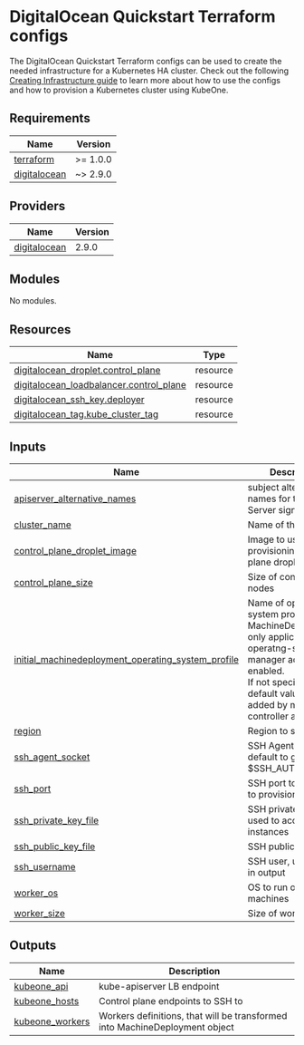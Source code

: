 # DigitalOcean Quickstart Terraform configs

The DigitalOcean Quickstart Terraform configs can be used to create the needed
infrastructure for a Kubernetes HA cluster. Check out the following
[Creating Infrastructure guide][docs-infrastructure] to learn more about how to
use the configs and how to provision a Kubernetes cluster using KubeOne.

[docs-infrastructure]: https://docs.kubermatic.com/kubeone/master/guides/using_terraform_configs/

## Requirements

| Name | Version |
|------|---------|
| <a name="requirement_terraform"></a> [terraform](#requirement\_terraform) | >= 1.0.0 |
| <a name="requirement_digitalocean"></a> [digitalocean](#requirement\_digitalocean) | ~> 2.9.0 |

## Providers

| Name | Version |
|------|---------|
| <a name="provider_digitalocean"></a> [digitalocean](#provider\_digitalocean) | 2.9.0 |

## Modules

No modules.

## Resources

| Name | Type |
|------|------|
| [digitalocean_droplet.control_plane](https://registry.terraform.io/providers/digitalocean/digitalocean/latest/docs/resources/droplet) | resource |
| [digitalocean_loadbalancer.control_plane](https://registry.terraform.io/providers/digitalocean/digitalocean/latest/docs/resources/loadbalancer) | resource |
| [digitalocean_ssh_key.deployer](https://registry.terraform.io/providers/digitalocean/digitalocean/latest/docs/resources/ssh_key) | resource |
| [digitalocean_tag.kube_cluster_tag](https://registry.terraform.io/providers/digitalocean/digitalocean/latest/docs/resources/tag) | resource |

## Inputs

| Name | Description | Type | Default | Required |
|------|-------------|------|---------|:--------:|
| <a name="input_apiserver_alternative_names"></a> [apiserver\_alternative\_names](#input\_apiserver\_alternative\_names) | subject alternative names for the API Server signing cert. | `list(string)` | `[]` | no |
| <a name="input_cluster_name"></a> [cluster\_name](#input\_cluster\_name) | Name of the cluster | `string` | n/a | yes |
| <a name="input_control_plane_droplet_image"></a> [control\_plane\_droplet\_image](#input\_control\_plane\_droplet\_image) | Image to use for provisioning control plane droplets | `string` | `"ubuntu-18-04-x64"` | no |
| <a name="input_control_plane_size"></a> [control\_plane\_size](#input\_control\_plane\_size) | Size of control plane nodes | `string` | `"s-2vcpu-4gb"` | no |
| <a name="input_initial_machinedeployment_operating_system_profile"></a> [initial\_machinedeployment\_operating\_system\_profile](#input\_initial\_machinedeployment\_operating\_system\_profile) | Name of operating system profile for MachineDeployments, only applicable if operatng-system-manager addon is enabled.<br>If not specified, the default value will be added by machine-controller addon. | `string` | `""` | no |
| <a name="input_region"></a> [region](#input\_region) | Region to speak to | `string` | `"fra1"` | no |
| <a name="input_ssh_agent_socket"></a> [ssh\_agent\_socket](#input\_ssh\_agent\_socket) | SSH Agent socket, default to grab from $SSH\_AUTH\_SOCK | `string` | `"env:SSH_AUTH_SOCK"` | no |
| <a name="input_ssh_port"></a> [ssh\_port](#input\_ssh\_port) | SSH port to be used to provision instances | `number` | `22` | no |
| <a name="input_ssh_private_key_file"></a> [ssh\_private\_key\_file](#input\_ssh\_private\_key\_file) | SSH private key file used to access instances | `string` | `""` | no |
| <a name="input_ssh_public_key_file"></a> [ssh\_public\_key\_file](#input\_ssh\_public\_key\_file) | SSH public key file | `string` | `"~/.ssh/id_rsa.pub"` | no |
| <a name="input_ssh_username"></a> [ssh\_username](#input\_ssh\_username) | SSH user, used only in output | `string` | `"root"` | no |
| <a name="input_worker_os"></a> [worker\_os](#input\_worker\_os) | OS to run on worker machines | `string` | `"ubuntu"` | no |
| <a name="input_worker_size"></a> [worker\_size](#input\_worker\_size) | Size of worker nodes | `string` | `"s-2vcpu-4gb"` | no |

## Outputs

| Name | Description |
|------|-------------|
| <a name="output_kubeone_api"></a> [kubeone\_api](#output\_kubeone\_api) | kube-apiserver LB endpoint |
| <a name="output_kubeone_hosts"></a> [kubeone\_hosts](#output\_kubeone\_hosts) | Control plane endpoints to SSH to |
| <a name="output_kubeone_workers"></a> [kubeone\_workers](#output\_kubeone\_workers) | Workers definitions, that will be transformed into MachineDeployment object |
